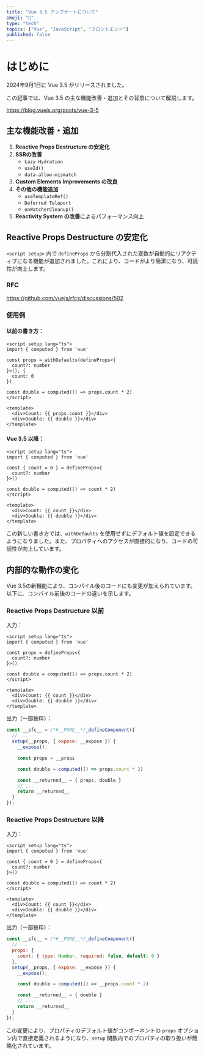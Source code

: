 ```yaml
---
title: "Vue 3.5 アップデートについて"
emoji: "🦁"
type: "tech"
topics: ["Vue", "JavaScript", "フロントエンド"]
published: false
---
```


# はじめに

2024年9月1日に Vue 3.5 がリリースされました。

この記事では、Vue 3.5 の主な機能改善・追加とその背景について解説します。

https://blog.vuejs.org/posts/vue-3-5


## 主な機能改善・追加

1. **Reactive Props Destructure の安定化**
2. **SSRの改善**
   - `Lazy Hydration`
   - `useId()`
   - `data-allow-mismatch`
3. **Custom Elements Improvements の改良**
4. **その他の機能追加**
   - `useTemplateRef()`
   - `Deferred Teleport`
   - `onWatcherCleanup()`
5. **Reactivity System の改善**によるパフォーマンス向上

## Reactive Props Destructure の安定化

`<script setup>` 内で `defineProps` から分割代入された変数が自動的にリアクティブになる機能が追加されました。これにより、コードがより簡潔になり、可読性が向上します。

### RFC

https://github.com/vuejs/rfcs/discussions/502

### 使用例

#### 以前の書き方：

```vue
<script setup lang="ts">
import { computed } from 'vue'

const props = withDefaults(defineProps<{
  count?: number
}>(), {
  count: 0
})

const double = computed(() => props.count * 2)
</script>

<template>
  <div>Count: {{ props.count }}</div>
  <div>Double: {{ double }}</div>
</template>
```

#### Vue 3.5 以降：

```vue
<script setup lang="ts">
import { computed } from 'vue'

const { count = 0 } = defineProps<{
  count?: number
}>()

const double = computed(() => count * 2)
</script>

<template>
  <div>Count: {{ count }}</div>
  <div>Double: {{ double }}</div>
</template>
```

この新しい書き方では、`withDefaults` を使用せずにデフォルト値を設定できるようになりました。また、プロパティへのアクセスが直接的になり、コードの可読性が向上しています。

## 内部的な動作の変化

Vue 3.5の新機能により、コンパイル後のコードにも変更が加えられています。以下に、コンパイル前後のコードの違いを示します。

### Reactive Props Destructure 以前

入力：

```vue
<script setup lang="ts">
import { computed } from 'vue'

const props = defineProps<{
  count?: number
}>()

const double = computed(() => props.count * 2)
</script>

<template>
  <div>Count: {{ count }}</div>
  <div>Double: {{ double }}</div>
</template>
```

出力（一部抜粋）：

```js
const __sfc__ = /*#__PURE__*/_defineComponent({
  // ...
  setup(__props, { expose: __expose }) {
    __expose();

    const props = __props

    const double = computed(() => props.count * 2)

    const __returned__ = { props, double }
    // ...
    return __returned__
  }
});
```

### Reactive Props Destructure 以降

入力：

```vue
<script setup lang="ts">
import { computed } from 'vue'

const { count = 0 } = defineProps<{
  count?: number
}>()

const double = computed(() => count * 2)
</script>

<template>
  <div>Count: {{ count }}</div>
  <div>Double: {{ double }}</div>
</template>
```

出力（一部抜粋）：

```js
const __sfc__ = /*#__PURE__*/_defineComponent({
  // ...
  props: {
    count: { type: Number, required: false, default: 0 }
  },
  setup(__props, { expose: __expose }) {
    __expose();

    const double = computed(() => __props.count * 2)

    const __returned__ = { double }
    // ...
    return __returned__
  }
});
```

この変更により、プロパティのデフォルト値がコンポーネントの `props` オプション内で直接定義されるようになり、`setup` 関数内でのプロパティの取り扱いが簡略化されています。